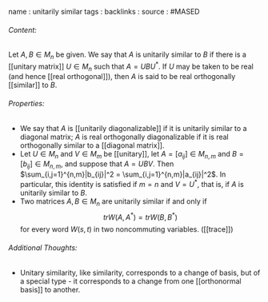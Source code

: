 name : unitarily similar
tags : 
backlinks : 
source : #MASED 

###### Content:
Let $A, B \in M_n$ be given. We say that $A$ is unitarily similar to $B$ if there is a [[unitary matrix]] $U \in M_n$ such that $A = UBU^*$. If $U$ may be taken to be real (and hence [[real orthogonal]]), then $A$ is said to be real orthogonally [[similar]] to $B$. 

###### Properties:
- We say that $A$ is [[unitarily diagonalizable]] if it is unitarily similar to a diagonal matrix; $A$ is real orthogonally diagonalizable if it is real orthogonally similar to a [[diagonal matrix]].
- Let $U \in M_n$ and $V \in M_m$ be [[unitary]], let $A = [a_{ij}]\in M_{n,m}$ and $B = [b_{ij}] \in M_{n,m}$, and suppose that $A = UBV$. Then $\sum_{i,j=1}^{n,m}|b_{ij}|^2 = \sum_{i,j=1}^{n,m}|a_{ij}|^2$. In particular, this identity is satisfied if $m=n$ and $V = U^*$, that is, if $A$ is unitarily similar to $B$.
- Two matrices $A,B \in M_n$ are unitarily similar if and only if $$trW(A,A^*)=trW(B,B^*)$$ for every word $W(s,t)$ in two noncommuting variables. ([[trace]])


###### Additional Thoughts:
- Unitary similarity, like similarity, corresponds to a change of basis, but of a special type - it corresponds to a change from one [[orthonormal basis]] to another.